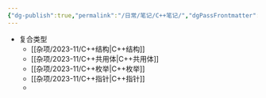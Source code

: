 ```yaml
---
{"dg-publish":true,"permalink":"/日常/笔记/C++笔记/","dgPassFrontmatter":true}
---
```


- 复合类型
	- [[杂项/2023-11/C++结构\|C++结构]]
	- [[杂项/2023-11/C++共用体\|C++共用体]]
	- [[杂项/2023-11/C++枚举\|C++枚举]]
	- [[杂项/2023-11/C++指针\|C++指针]]
	- 
